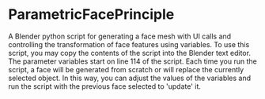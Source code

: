 # ParametricFacePrinciple
A Blender python script for generating a face mesh with UI calls and controlling the transformation of face features using variables.
To use this script, you may copy the contents of the script into the Blender text editor. The parameter variables start on line 114 of the script. Each time you run the script, a face will be generated from scratch or will replace the currently selected object. In this way, you can adjust the values of the variables and run the script with the previous face selected to 'update' it.
